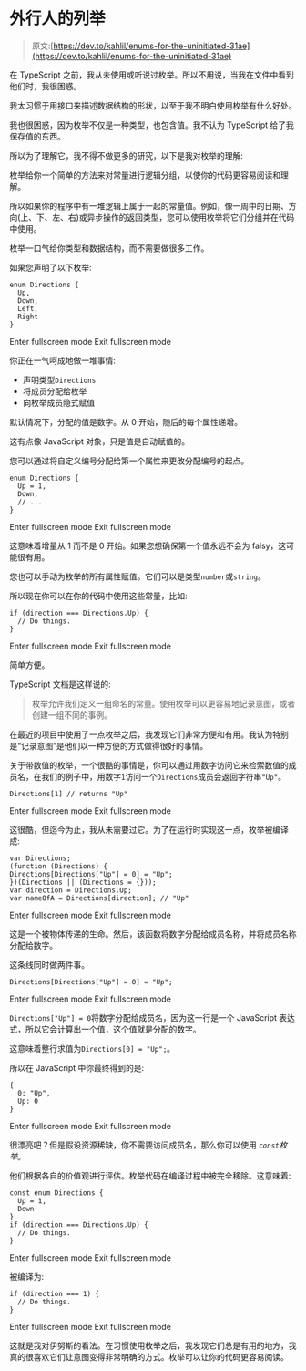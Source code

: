 # 外行人的列举

> 原文:[https://dev.to/kahlil/enums-for-the-uninitiated-31ae](https://dev.to/kahlil/enums-for-the-uninitiated-31ae)

在 TypeScript 之前，我从未使用或听说过枚举。所以不用说，当我在文件中看到他们时，我很困惑。

我太习惯于用接口来描述数据结构的形状，以至于我不明白使用枚举有什么好处。

我也很困惑，因为枚举不仅是一种类型，也包含值。我不认为 TypeScript 给了我保存值的东西。

所以为了理解它，我不得不做更多的研究，以下是我对枚举的理解:

枚举给你一个简单的方法来对常量进行逻辑分组，以使你的代码更容易阅读和理解。

所以如果你的程序中有一堆逻辑上属于一起的常量值。例如，像一周中的日期、方向(上、下、左、右)或异步操作的返回类型，您可以使用枚举将它们分组并在代码中使用。

枚举一口气给你类型和数据结构，而不需要做很多工作。

如果您声明了以下枚举:

```
enum Directions {
  Up,
  Down,
  Left,
  Right
} 
```

Enter fullscreen mode Exit fullscreen mode

你正在一气呵成地做一堆事情:

*   声明类型`Directions`
*   将成员分配给枚举
*   向枚举成员隐式赋值

默认情况下，分配的值是数字。从 0 开始，随后的每个属性递增。

这有点像 JavaScript 对象，只是值是自动赋值的。

您可以通过将自定义编号分配给第一个属性来更改分配编号的起点。

```
enum Directions {
  Up = 1,
  Down,
  // ...
} 
```

Enter fullscreen mode Exit fullscreen mode

这意味着增量从 1 而不是 0 开始。如果您想确保第一个值永远不会为 falsy，这可能很有用。

您也可以手动为枚举的所有属性赋值。它们可以是类型`number`或`string`。

所以现在你可以在你的代码中使用这些常量，比如:

```
if (direction === Directions.Up) {
  // Do things.
} 
```

Enter fullscreen mode Exit fullscreen mode

简单方便。

TypeScript 文档是这样说的:

> 枚举允许我们定义一组命名的常量。使用枚举可以更容易地记录意图，或者创建一组不同的事例。

在最近的项目中使用了一点枚举之后，我发现它们非常方便和有用。我认为特别是“记录意图”是他们以一种方便的方式做得很好的事情。

关于带数值的枚举，一个很酷的事情是，你可以通过用数字访问它来检索数值的成员名，在我们的例子中，用数字`1`访问一个`Directions`成员会返回字符串`"Up"`。

```
Directions[1] // returns "Up" 
```

Enter fullscreen mode Exit fullscreen mode

这很酷，但迄今为止，我从未需要过它。为了在运行时实现这一点，枚举被编译成:

```
var Directions;
(function (Directions) {
Directions[Directions["Up"] = 0] = "Up";
})(Directions || (Directions = {}));
var direction = Directions.Up;
var nameOfA = Directions[direction]; // "Up" 
```

Enter fullscreen mode Exit fullscreen mode

这是一个被物体传递的生命。然后，该函数将数字分配给成员名称，并将成员名称分配给数字。

这条线同时做两件事。

```
Directions[Directions["Up"] = 0] = "Up"; 
```

Enter fullscreen mode Exit fullscreen mode

`Directions["Up"] = 0`将数字分配给成员名，因为这一行是一个 JavaScript 表达式，所以它会计算出一个值，这个值就是分配的数字。

这意味着整行求值为`Directions[0] = "Up";`。

所以在 JavaScript 中你最终得到的是:

```
{
  0: "Up",
  Up: 0
} 
```

Enter fullscreen mode Exit fullscreen mode

很漂亮吧？但是假设资源稀缺，你不需要访问成员名，那么你可以使用 *`const`枚举*。

他们根据各自的价值观进行评估。枚举代码在编译过程中被完全移除。这意味着:

```
const enum Directions {
  Up = 1,
  Down
}
if (direction === Directions.Up) {
  // Do things.
} 
```

Enter fullscreen mode Exit fullscreen mode

被编译为:

```
if (direction === 1) {
  // Do things.
} 
```

Enter fullscreen mode Exit fullscreen mode

这就是我对伊努斯的看法。在习惯使用枚举之后，我发现它们总是有用的地方，我真的很喜欢它们让意图变得非常明确的方式。枚举可以让你的代码更容易阅读。